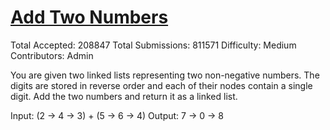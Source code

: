 # [Add Two Numbers](https://leetcode.com/problems/add-two-numbers/)
Total Accepted: 208847
Total Submissions: 811571
Difficulty: Medium
Contributors: Admin

You are given two linked lists representing two non-negative numbers. The digits are stored in reverse order and each of their nodes contain a single digit. Add the two numbers and return it as a linked list.

Input: (2 -> 4 -> 3) + (5 -> 6 -> 4)
Output: 7 -> 0 -> 8
